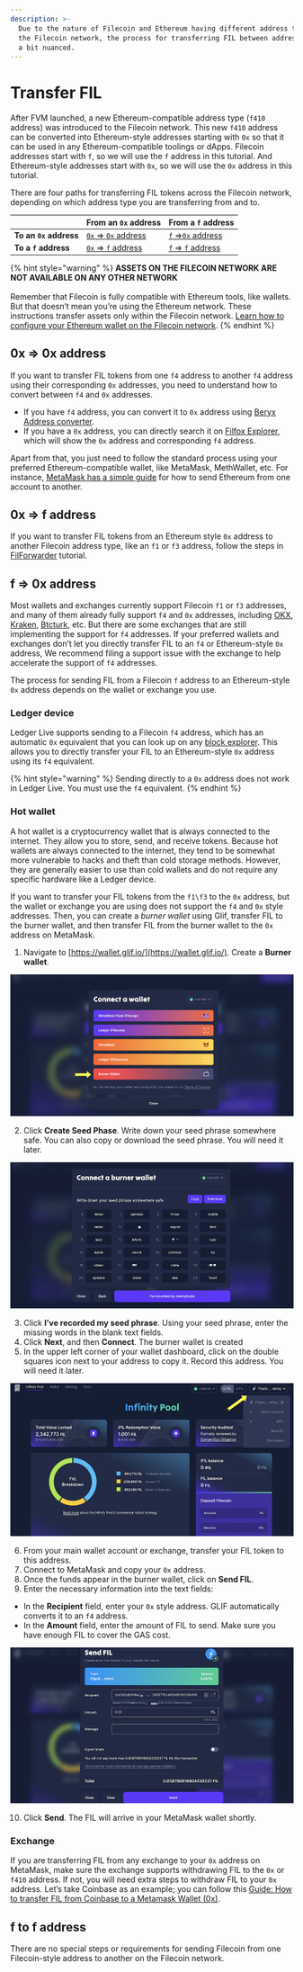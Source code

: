 ```yaml
---
description: >-
  Due to the nature of Filecoin and Ethereum having different address types in
  the Filecoin network, the process for transferring FIL between addresses can be
  a bit nuanced.
---
```


# Transfer FIL

After FVM launched, a new Ethereum-compatible address type (`f410` address) was introduced to the Filecoin network. This new `f410` address can be converted into Ethereum-style addresses starting with `0x` so that it can be used in any Ethereum-compatible toolings or dApps. Filecoin addresses start with `f`, so we will use the `f` address in this tutorial. And Ethereum-style addresses start with `0x`, so we will use the `0x` address in this tutorial.

There are four paths for transferring FIL tokens across the Filecoin network, depending on which address type you are transferring from and to.

|                        | From an `0x` address                                                                                                | From a `f` address                                                                                       |
| ---------------------- | ------------------------------------------------------------------------------------------------------------------- | -------------------------------------------------------------------------------------------------------- |
| **To an `0x` address** | [`0x` => `0x` address](https://docs.filecoin.io/basics/assets/transfer-fil/#eth-style-address-to-eth-style-address) | [`f` =>`0x` address](https://docs.filecoin.io/basics/assets/transfer-fil/#filecoin-to-eth-style-address) |
| **To a `f` address**   | [`0x` => `f` address](https://docs.filecoin.io/basics/assets/transfer-fil/#eth-style-address-to-filecoin)           | [`f` => `f` address](https://docs.filecoin.io/basics/assets/transfer-fil/#filecoin-to-filecoin)          |

{% hint style="warning" %}
**ASSETS ON THE FILECOIN NETWORK ARE NOT AVAILABLE ON ANY OTHER NETWORK**\
\
Remember that Filecoin is fully compatible with Ethereum tools, like wallets. But that doesn’t mean you’re using the Ethereum network. These instructions transfer assets only within the Filecoin network. [Learn how to configure your Ethereum wallet on the Filecoin network](https://docs.filecoin.io/basics/assets/metamask-setup/).
{% endhint %}

## 0x => 0x address

If you want to transfer FIL tokens from one `f4` address to another `f4` address using their corresponding `0x` addresses, you need to understand how to convert between `f4` and `0x` addresses.

* If you have `f4` address, you can convert it to `0x` address using [Beryx Address converter](https://beryx.zondax.ch/address\_converter).
* If you have a `0x` address, you can directly search it on [Filfox Explorer](https://filfox.info/en), which will show the `0x` address and corresponding `f4` address.

Apart from that, you just need to follow the standard process using your preferred Ethereum-compatible wallet, like MetaMask, MethWallet, etc. For instance, [MetaMask has a simple guide](https://support.metamask.io/hc/en-us/articles/360015488931-How-to-send-tokens-from-your-MetaMask-wallet) for how to send Ethereum from one account to another.

## 0x => f address

If you want to transfer FIL tokens from an Ethereum style `0x` address to another Filecoin address type, like an `f1` or `f3` address, follow the steps in [FilForwarder](../../smart-contracts/filecoin-evm-runtime/filforwarder.md) tutorial.

## f => 0x address

Most wallets and exchanges currently support Filecoin `f1` or `f3` addresses, and many of them already fully support `f4` and `0x` addresses, including [OKX](https://www.okx.com/markets/prices/filecoin-fil), [Kraken](https://www.kraken.com/), [Btcturk](https://www.btcturk.com/), etc. But there are some exchanges that are still implementing the support for `f4` addresses. If your preferred wallets and exchanges don’t let you directly transfer FIL to an `f4` or Ethereum-style `0x` address, We recommend filing a support issue with the exchange to help accelerate the support of `f4` addresses.

The process for sending FIL from a Filecoin `f` address to an Ethereum-style `0x` address depends on the wallet or exchange you use.

### Ledger device

Ledger Live supports sending to a Filecoin `f4` address, which has an automatic `0x` equivalent that you can look up on any [block explorer](../../networks/mainnet/explorers.md). This allows you to directly transfer your FIL to an Ethereum-style `0x` address using its `f4` equivalent.

{% hint style="warning" %}
Sending directly to a `0x` address does not work in Ledger Live. You must use the `f4` equivalent.
{% endhint %}

### Hot wallet

A hot wallet is a cryptocurrency wallet that is always connected to the internet. They allow you to store, send, and receive tokens. Because hot wallets are always connected to the internet, they tend to be somewhat more vulnerable to hacks and theft than cold storage methods. However, they are generally easier to use than cold wallets and do not require any specific hardware like a Ledger device.

If you want to transfer your FIL tokens from the `f1\f3` to the `0x` address, but the wallet or exchange you are using does not support the `f4` and `0x` style addresses. Then, you can create a _burner wallet_ using Glif, transfer FIL to the burner wallet, and then transfer FIL from the burner wallet to the `0x` address on MetaMask.

1. Navigate to [https://wallet.glif.io/](https://wallet.glif.io/). Create a **Burner wallet**.

![Create burner wallet](../../.gitbook/assets/basics-assets-transfer-fil-burner-wallet.webp)

2. Click **Create Seed Phase**. Write down your seed phrase somewhere safe. You can also copy or download the seed phrase. You will need it later.

![Seed phase](../../.gitbook/assets/basics-assets-transfer-fil-seed-phrase.webp)

3. Click **I’ve recorded my seed phrase**. Using your seed phrase, enter the missing words in the blank text fields.
4. Click **Next**, and then **Connect**. The burner wallet is created
5. In the upper left corner of your wallet dashboard, click on the double squares icon next to your address to copy it. Record this address. You will need it later.

![Copy the wallet address](../../.gitbook/assets/basics-assets-transfer-fil-wallet-address.webp)

6. From your main wallet account or exchange, transfer your FIL token to this address.
7. Connect to MetaMask and copy your `0x` address.
8. Once the funds appear in the burner wallet, click on **Send FIL**.
9. Enter the necessary information into the text fields:

* In the **Recipient** field, enter your `0x` style address. GLIF automatically converts it to an `f4` address.
* In the **Amount** field, enter the amount of FIL to send. Make sure you have enough FIL to cover the GAS cost.

![Fill out send detail](../../.gitbook/assets/basics-assets-transfer-fil-send-detail-burner-wallet.webp)

10. Click **Send**. The FIL will arrive in your MetaMask wallet shortly.

### Exchange

If you are transferring FIL from any exchange to your `0x` address on MetaMask, make sure the exchange supports withdrawing FIL to the `0x` or `f410` address. If not, you will need extra steps to withdraw FIL to your `0x` address. Let’s take Coinbase as an example; you can follow this [Guide: How to transfer FIL from Coinbase to a Metamask Wallet (0x)](https://filecointldr.io/article/guide-how-to-transfer-fil-from-coinbase-to-a-metamask-wallet-0x).

## f to f address <a href="#f-to-f-address" id="f-to-f-address"></a>

There are no special steps or requirements for sending Filecoin from one Filecoin-style address to another on the Filecoin network.
